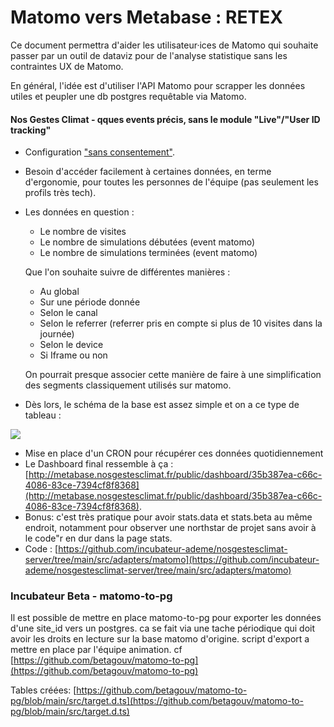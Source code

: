 # Matomo vers Metabase : RETEX

Ce document permettra d'aider les utilisateur·ices de Matomo qui souhaite passer par un outil de dataviz pour de l'analyse statistique sans les contraintes UX de Matomo.

En général, l'idée est d'utiliser l'API Matomo pour scrapper les données utiles et peupler une db postgres requêtable via Matomo.

#### Nos Gestes Climat - qques events précis, sans le module "Live"/"User ID tracking"

* Configuration ["sans consentement"](https://doc.incubateur.net/communaute/les-outils-de-la-communaute/autres-services/matomo#recommandations-pour-utiliser-matomo-sans-banniere-de-consentement-aux-cookies).
* Besoin d'accéder facilement à certaines données, en terme d'ergonomie, pour toutes les personnes de l'équipe (pas seulement les profils très tech).
*   Les données en question :

    * Le nombre de visites
    * Le nombre de simulations débutées (event matomo)
    * Le nombre de simulations terminées (event matomo)

    Que l'on souhaite suivre de différentes manières :

    * Au global
    * Sur une période donnée
    * Selon le canal
    * Selon le referrer (referrer pris en compte si plus de 10 visites dans la journée)
    * Selon le device
    * Si Iframe ou non

    On pourrait presque associer cette manière de faire à une simplification des segments classiquement utilisés sur matomo.
* Dès lors, le schéma de la base est assez simple et on a ce type de tableau :

[![](https://camo.githubusercontent.com/8bfebaa3d2027a875543320c45ab78bbbf3dc6468072e2e398e99f727f5dbccb/68747470733a2f2f73746f726167652e6772612e636c6f75642e6f76682e6e65742f76312f415554485f30663230643430396362326134633937383663373639653265646563306530362f7061646e756d6572697175652f75706c6f6164732f37393730393133362d636135332d343764352d626462332d3239373338383761353963632e706e67)](https://camo.githubusercontent.com/8bfebaa3d2027a875543320c45ab78bbbf3dc6468072e2e398e99f727f5dbccb/68747470733a2f2f73746f726167652e6772612e636c6f75642e6f76682e6e65742f76312f415554485f30663230643430396362326134633937383663373639653265646563306530362f7061646e756d6572697175652f75706c6f6164732f37393730393133362d636135332d343764352d626462332d3239373338383761353963632e706e67)

* Mise en place d'un CRON pour récupérer ces données quotidiennement
* Le Dashboard final ressemble à ça : [http://metabase.nosgestesclimat.fr/public/dashboard/35b387ea-c66c-4086-83ce-7394cf8f8368](http://metabase.nosgestesclimat.fr/public/dashboard/35b387ea-c66c-4086-83ce-7394cf8f8368).
* Bonus: c'est très pratique pour avoir stats.data et stats.beta au même endroit, notamment pour observer une northstar de projet sans avoir à le code"r en dur dans la page stats.
* Code : [https://github.com/incubateur-ademe/nosgestesclimat-server/tree/main/src/adapters/matomo](https://github.com/incubateur-ademe/nosgestesclimat-server/tree/main/src/adapters/matomo)

### Incubateur Beta - matomo-to-pg

Il est possible de mettre en place matomo-to-pg pour exporter les données d'une site\_id vers un postgres. ca se fait via une tache périodique qui doit avoir les droits en lecture sur la base matomo d'origine. script d'export a mettre en place par l'équipe animation. cf [https://github.com/betagouv/matomo-to-pg](https://github.com/betagouv/matomo-to-pg)

Tables créées: [https://github.com/betagouv/matomo-to-pg/blob/main/src/target.d.ts](https://github.com/betagouv/matomo-to-pg/blob/main/src/target.d.ts)
